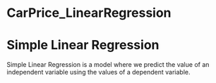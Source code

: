 # CarPrice_LinearRegression
# Simple Linear Regression
Simple Linear Regression is a model where we predict the value of an independent variable using the values of a dependent variable.
